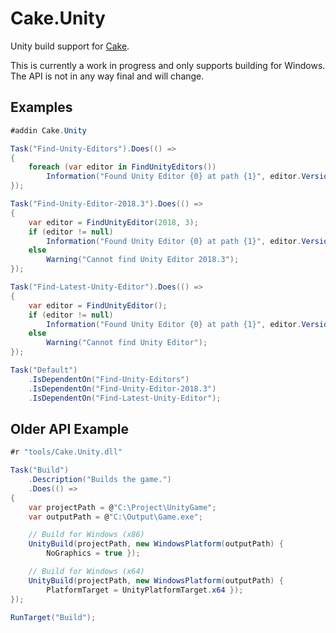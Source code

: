 Cake.Unity
==========

Unity build support for [Cake](https://github.com/cake-build/cake).

This is currently a work in progress and only supports building for Windows.   
The API is not in any way final and will change.

Examples
-------
```csharp
#addin Cake.Unity

Task("Find-Unity-Editors").Does(() =>
{
    foreach (var editor in FindUnityEditors())
        Information("Found Unity Editor {0} at path {1}", editor.Version, editor.Path);
});

Task("Find-Unity-Editor-2018.3").Does(() =>
{
    var editor = FindUnityEditor(2018, 3);
    if (editor != null)
        Information("Found Unity Editor {0} at path {1}", editor.Version, editor.Path);
    else
        Warning("Cannot find Unity Editor 2018.3");
});

Task("Find-Latest-Unity-Editor").Does(() =>
{
    var editor = FindUnityEditor();
    if (editor != null)
        Information("Found Unity Editor {0} at path {1}", editor.Version, editor.Path);
    else
        Warning("Cannot find Unity Editor");
});

Task("Default")
    .IsDependentOn("Find-Unity-Editors")
    .IsDependentOn("Find-Unity-Editor-2018.3")
    .IsDependentOn("Find-Latest-Unity-Editor");
```

Older API Example
-------

```csharp
#r "tools/Cake.Unity.dll"

Task("Build")
	.Description("Builds the game.")
	.Does(() =>
{
	var projectPath = @"C:\Project\UnityGame";
	var outputPath = @"C:\Output\Game.exe";

	// Build for Windows (x86)
	UnityBuild(projectPath, new WindowsPlatform(outputPath) {
		NoGraphics = true });

	// Build for Windows (x64)
	UnityBuild(projectPath, new WindowsPlatform(outputPath) {
		PlatformTarget = UnityPlatformTarget.x64 });
});

RunTarget("Build");
```
